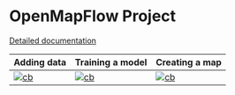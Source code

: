 # OpenMapFlow Project

[Detailed documentation](https://github.com/nasaharvest/openmapflow/blob/main/README.md)

[cb]: https://colab.research.google.com/assets/colab-badge.svg
[1]: https://colab.research.google.com/github/nasaharvest/openmapflow/blob/main/openmapflow/notebooks/new_data.ipynb
[2]: https://colab.research.google.com/github/nasaharvest/openmapflow/blob/main/openmapflow/notebooks/train.ipynb
[3]: https://colab.research.google.com/github/nasaharvest/openmapflow/blob/main/openmapflow/notebooks/create_map.ipynb

| Adding data  | Training a model | Creating a map |
| ------------ | ---------------- | -------------- |
| [![cb]][1]   | [![cb]][2]       | [![cb]][3]     |